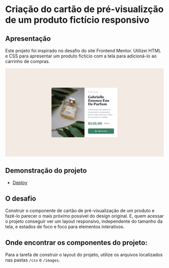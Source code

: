 # Criação do cartão de pré-visualizção de um produto fictício responsivo

## Apresentação

Este projeto foi inspirado no desafio do site Frontend Mentor. Utilizei HTML e CSS para apresentar um produto fictício com a tela para adicioná-lo ao carrinho de compras.

![Pré-visualização do projeto](./images/desktop-design.jpg)

## Demonstração do projeto

- [Deploy](https://product-preview-card-component-wbob.vercel.app/)

## O desafio

Construir o componente de cartão de pré-visualização de um produto e fazê-lo parecer o mais próximo possível do design original. E, quem acessar o projeto conseguir ver um layout responsivo, independente do tamanho da tela, e estados de foco e foco para elementos interativos.

## Onde encontrar os componentes do projeto:

Para a tarefa de construir o layout do projeto, utilize os arquivos localizados nas pastas `/css` e `/images`.

